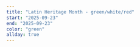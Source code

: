 ```yaml
---
title: "Latin Heritage Month - green/white/red"
start: "2025-09-23"
end: "2025-09-23"
color: "green"
allday: true
---
```


